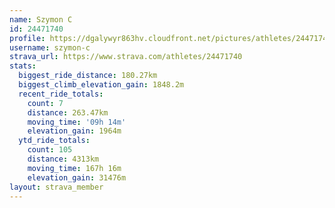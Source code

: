 ```yaml
---
name: Szymon C
id: 24471740
profile: https://dgalywyr863hv.cloudfront.net/pictures/athletes/24471740/7213253/3/large.jpg
username: szymon-c
strava_url: https://www.strava.com/athletes/24471740
stats:
  biggest_ride_distance: 180.27km
  biggest_climb_elevation_gain: 1848.2m
  recent_ride_totals:
    count: 7
    distance: 263.47km
    moving_time: '09h 14m'
    elevation_gain: 1964m
  ytd_ride_totals:
    count: 105
    distance: 4313km
    moving_time: 167h 16m
    elevation_gain: 31476m
layout: strava_member
--- 
```

